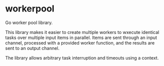 # workerpool
Go worker pool library.

This library makes it easier to create multiple workers to wxecute identical tasks over multiple input items
in parallel. Items are sent through an input channel, processed with a provided worker function, and the results
are sent to an output channel.

The library allows arbitrary task interruption and timeouts using a context.
